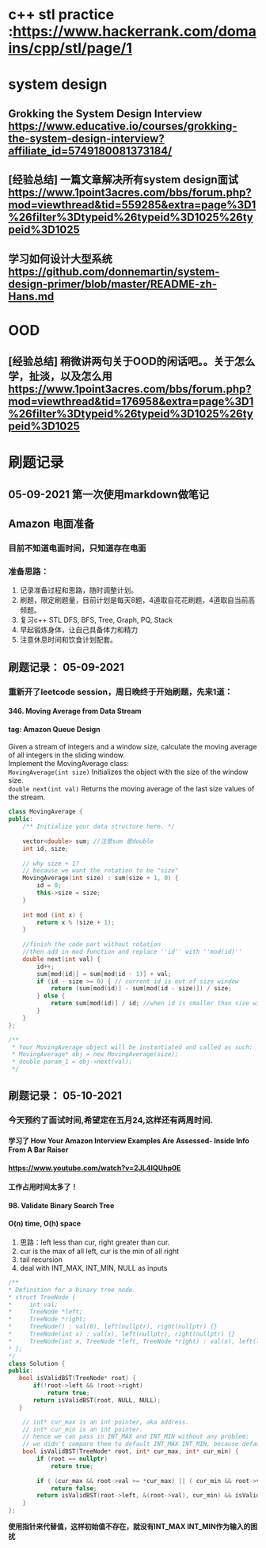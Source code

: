 # c++ stl practice :https://www.hackerrank.com/domains/cpp/stl/page/1
# system design
## Grokking the System Design Interview https://www.educative.io/courses/grokking-the-system-design-interview?affiliate_id=5749180081373184/
## [经验总结] 一篇文章解决所有system design面试 https://www.1point3acres.com/bbs/forum.php?mod=viewthread&tid=559285&extra=page%3D1%26filter%3Dtypeid%26typeid%3D1025%26typeid%3D1025
## 学习如何设计大型系统 https://github.com/donnemartin/system-design-primer/blob/master/README-zh-Hans.md

# OOD
## [经验总结] 稍微讲两句关于OOD的闲话吧。。关于怎么学，扯淡，以及怎么用 https://www.1point3acres.com/bbs/forum.php?mod=viewthread&tid=176958&extra=page%3D1%26filter%3Dtypeid%26typeid%3D1025%26typeid%3D1025

# 刷题记录
## 05-09-2021 第一次使用markdown做笔记
## Amazon 电面准备
### 目前不知道电面时间，只知道存在电面  
### 准备思路：  
1. 记录准备过程和思路，随时调整计划。  
2. 刷题，限定刷题量，目前计划是每天8题，4道取自花花刷题，4道取自当前高频题。
3. 复习c++ STL DFS, BFS, Tree, Graph, PQ, Stack
4. 早起锻炼身体，让自己具备体力和精力
5. 注意休息时间和饮食计划配套。

## 刷题记录： 05-09-2021
### 重新开了leetcode session，周日晚终于开始刷题，先来1道：
#### 346. Moving Average from Data Stream
#### tag: Amazon Queue Design
Given a stream of integers and a window size, calculate the moving average of all integers in the sliding window.  
Implement the MovingAverage class:  
``MovingAverage(int size)`` Initializes the object with the size of the window size.  
``double next(int val)`` Returns the moving average of the last size values of the stream.
 
```c++
class MovingAverage {
public:
    /** Initialize your data structure here. */
    
    vector<double> sum; //注意sum 是double
    int id, size;
    
    // why size + 1?
    // because we want the rotation to be "size"
    MovingAverage(int size) : sum(size + 1, 0) { 
        id = 0;
        this->size = size;
    }
    
    int mod (int x) {
        return x % (size + 1);
    }
    
    //finish the code part without rotation
    //then add in mod function and replace ''id'' with ''mod(id)''
    double next(int val) {
        id++;
        sum[mod(id)] = sum[mod(id - 1)] + val;
        if (id - size >= 0) { // current id is out of size window
            return (sum[mod(id)] - sum[mod(id - size)]) / size;
        } else {
            return sum[mod(id)] / id; //when id is smaller than size window
        }
    }
};

/**
 * Your MovingAverage object will be instantiated and called as such:
 * MovingAverage* obj = new MovingAverage(size);
 * double param_1 = obj->next(val);
 */
 ```
 ## 刷题记录： 05-10-2021
 ### 今天预约了面试时间,希望定在五月24,这样还有两周时间.
 #### 学习了 How Your Amazon Interview Examples Are Assessed- Inside Info From A Bar Raiser
 #### https://www.youtube.com/watch?v=2JL4lQUhp0E
 #### 工作占用时间太多了！
 #### 98. Validate Binary Search Tree
 #### O(n) time, O(h) space
 1. 思路：left less than cur, right greater than cur.
 2. cur is the max of all left, cur is the min of all right
 3. tail recursion
 4. deal with INT_MAX, INT_MIN, NULL as inputs
 ```c++
 /**
 * Definition for a binary tree node.
 * struct TreeNode {
 *     int val;
 *     TreeNode *left;
 *     TreeNode *right;
 *     TreeNode() : val(0), left(nullptr), right(nullptr) {}
 *     TreeNode(int x) : val(x), left(nullptr), right(nullptr) {}
 *     TreeNode(int x, TreeNode *left, TreeNode *right) : val(x), left(left), right(right) {}
 * };
 */
class Solution {
public:
    bool isValidBST(TreeNode* root) {
        if(!root->left && !root->right)
            return true;
        return isValidBST(root, NULL, NULL);
    }
```
    
```c++
    // int* cur_max is an int pointer, aka address.
    // int* cur_min is an int pointer.
    // hence we can pass in INT_MAX and INT_MIN without any problem:
    // we didn't compare them to default INT_MAX INT_MIN, because defaults dont exist.
    bool isValidBST(TreeNode* root, int* cur_max, int* cur_min) {
        if (root == nullptr)
            return true;
        
        if ( (cur_max && root->val >= *cur_max) || ( cur_min && root->val <= *cur_min ) )
            return false;
        return isValidBST(root->left, &(root->val), cur_min) && isValidBST(root->right, cur_max, &(root->val) );
    }
};
```
**使用指针来代替值，这样初始值不存在，就没有INT_MAX INT_MIN作为输入的困扰**

####